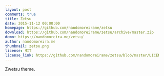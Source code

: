 ```yaml
---
layout: post
comments: true
title: Zetsu
date: 2015-11-12 00:00:00
homepage: https://github.com/nandomoreirame/zetsu
download: https://github.com/nandomoreirame/zetsu/archive/master.zip
demo: https://nandomoreira.me/zetsu/
author: nandomoreira.me
thumbnail: zetsu.png
license: MIT
license_link: https://github.com/nandomoreirame/zetsu/blob/master/LICENSE
---
```


Zwetsu theme.
